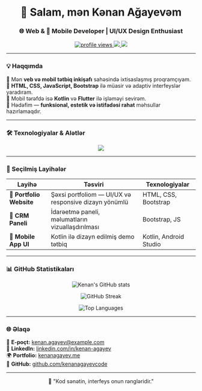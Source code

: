 <!-- Professional GitHub Profile README for Kənan Ağayev -->

<h1 align="center">👋 Salam, mən Kənan Ağayevəm</h1>
<h3 align="center">🌐 Web & 📱 Mobile Developer | UI/UX Design Enthusiast</h3>

<p align="center">
  <a href="https://github.com/kenanagayevcode">
    <img src="https://komarev.com/ghpvc/?username=kenanagayevcode&label=Profile%20Views&color=0e75b6&style=flat" alt="profile views" />
  </a>
  <a href="https://linkedin.com/in/kenan-agayev">
    <img src="https://img.shields.io/badge/LinkedIn-0077B5?style=flat&logo=linkedin&logoColor=white" />
  </a>
  <a href="mailto:kenan.agayev@example.com">
    <img src="https://img.shields.io/badge/Email-D14836?style=flat&logo=gmail&logoColor=white" />
  </a>
</p>

---

### 💡 Haqqımda
🔹 Mən **veb və mobil tətbiq inkişafı** sahəsində ixtisaslaşmış proqramçıyam.  
🔹 **HTML, CSS, JavaScript, Bootstrap** ilə müasir və adaptiv interfeyslər yaradıram.  
🔹 Mobil tərəfdə isə **Kotlin** və **Flutter** ilə işləməyi sevirəm.  
🔹 Hədəfim — **funksional, estetik və istifadəsi rahat** məhsullar hazırlamaqdır.  

---

### 🛠️ Texnologiyalar & Alətlər
<p align="center">
  <img src="https://skillicons.dev/icons?i=html,css,js,bootstrap,react,figma,git,github,kotlin,flutter,nodejs,firebase,vscode" />
</p>

---

### 🚀 Seçilmiş Layihələr
| Layihə | Təsviri | Texnologiyalar |
|--------|----------|----------------|
| 🎨 **Portfolio Website** | Şəxsi portfoliom — UI/UX və responsive dizayn yönümlü | HTML, CSS, Bootstrap |
| 🧭 **CRM Paneli** | İdarəetmə paneli, məlumatların vizuallaşdırılması | Bootstrap, JS |
| 📱 **Mobile App UI** | Kotlin ilə dizayn edilmiş demo tətbiq | Kotlin, Android Studio |

---

### 📊 GitHub Statistikaları
<p align="center">
  <img src="https://github-readme-stats.vercel.app/api?username=kenanagayevcode&show_icons=true&theme=tokyonight" alt="Kenan's GitHub stats" />
</p>
<p align="center">
  <img src="https://github-readme-streak-stats.herokuapp.com/?user=kenanagayevcode&theme=tokyonight" alt="GitHub Streak" />
</p>
<p align="center">
  <img src="https://github-readme-stats.vercel.app/api/top-langs/?username=kenanagayevcode&layout=compact&theme=tokyonight" alt="Top Languages" />
</p>

---

### 🌐 Əlaqə
📧 **E-poçt:** [kenan.agayev@example.com](mailto:kenan.agayev@example.com)  
💼 **LinkedIn:** [linkedin.com/in/kenan-agayev](https://linkedin.com/in/kenan-agayev)  
🌍 **Portfolio:** [kenanagayev.me](https://kenanagayev.me)  
🐙 **GitHub:** [github.com/kenanagayevcode](https://github.com/kenanagayevcode)

---

<p align="center">
  💬 "Kod sənətin, interfeys onun rəngləridir."
</p>
